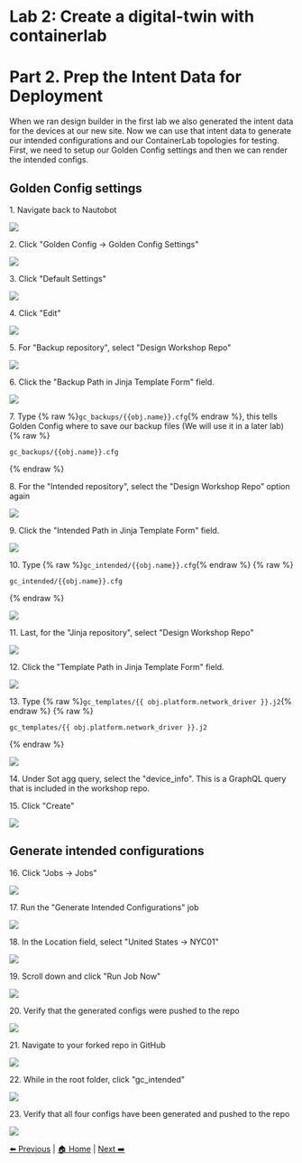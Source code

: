 # Lab 2: Create a digital-twin with containerlab
# Part 2. Prep the Intent Data for Deployment

When we ran design builder in the first lab we also generated the intent data for the devices at our new site. Now we can use that intent data to generate our intended configurations and our ContainerLab topologies for testing. First, we need to setup our Golden Config settings and then we can render the intended configs.

## Golden Config settings


1\. Navigate back to Nautobot

![](https://ajeuwbhvhr.cloudimg.io/https://colony-recorder.s3.amazonaws.com/files/2025-10-20/adc717b7-dde8-4aaf-a4f7-8024be8d98ef/ascreenshot.jpeg?tl_px=10,330&br_px=2762,1869&force_format=jpeg&q=100&width=1120.0)


2\. Click "Golden Config -> Golden Config Settings"

![](https://ajeuwbhvhr.cloudimg.io/https://colony-recorder.s3.amazonaws.com/files/2025-10-20/adc717b7-dde8-4aaf-a4f7-8024be8d98ef/ascreenshot.jpeg?tl_px=0,1117&br_px=2752,2656&force_format=jpeg&q=100&width=1120.0&wat=1&wat_opacity=0.7&wat_gravity=northwest&wat_url=https://colony-recorder.s3.us-west-1.amazonaws.com/images/watermarks/FB923C_standard.png&wat_pad=27,364)


3\. Click "Default Settings"

![](https://ajeuwbhvhr.cloudimg.io/https://colony-recorder.s3.amazonaws.com/files/2025-05-18/64d8540a-6115-4948-bb20-54ecc592cb4c/File.jpeg?tl_px=0,0&br_px=2752,1538&force_format=jpeg&q=100&width=1120.0&wat=1&wat_opacity=1&wat_gravity=northwest&wat_url=https://colony-recorder.s3.amazonaws.com/images/watermarks/FB923C_standard.png&wat_pad=239,234)


4\. Click "Edit"

![](https://ajeuwbhvhr.cloudimg.io/https://colony-recorder.s3.amazonaws.com/files/2025-05-18/106fdddf-6a5c-4da6-aca6-677e4f8321af/File.jpeg?tl_px=90,0&br_px=2842,1538&force_format=jpeg&q=100&width=1120.0&wat=1&wat_opacity=1&wat_gravity=northwest&wat_url=https://colony-recorder.s3.amazonaws.com/images/watermarks/FB923C_standard.png&wat_pad=952,130)


5\. For "Backup repository", select "Design Workshop Repo"

![](https://ajeuwbhvhr.cloudimg.io/https://colony-recorder.s3.amazonaws.com/files/2025-10-20/ad102bdb-ae4f-4a4b-ac91-15a7be79a877/ascreenshot.jpeg?tl_px=957,554&br_px=3709,2092&force_format=jpeg&q=100&width=1120.0&wat=1&wat_opacity=0.7&wat_gravity=northwest&wat_url=https://colony-recorder.s3.us-west-1.amazonaws.com/images/watermarks/FB923C_standard.png&wat_pad=340,351)


6\. Click the "Backup Path in Jinja Template Form" field.

![](https://ajeuwbhvhr.cloudimg.io/https://colony-recorder.s3.amazonaws.com/files/2025-10-20/b3806e81-e33b-4b09-bcf3-5179d8bf9d6e/ascreenshot.jpeg?tl_px=1018,346&br_px=3770,1884&force_format=jpeg&q=100&width=1120.0&wat=1&wat_opacity=0.7&wat_gravity=northwest&wat_url=https://colony-recorder.s3.us-west-1.amazonaws.com/images/watermarks/FB923C_standard.png&wat_pad=373,264)


7\. Type {% raw %}`gc_backups/{{obj.name}}.cfg`{% endraw %}, this tells Golden Config where to save our backup files (We will use it in a later lab)
{% raw %}
```
gc_backups/{{obj.name}}.cfg
```
{% endraw %}

8\. For the "Intended repository", select the "Design Workshop Repo" option again

![](https://ajeuwbhvhr.cloudimg.io/https://colony-recorder.s3.amazonaws.com/files/2025-10-20/760d64d4-9714-4df7-b0d8-227ed365d28f/ascreenshot.jpeg?tl_px=1002,875&br_px=3754,2413&force_format=jpeg&q=100&width=1120.0&wat=1&wat_opacity=0.7&wat_gravity=northwest&wat_url=https://colony-recorder.s3.us-west-1.amazonaws.com/images/watermarks/FB923C_standard.png&wat_pad=327,293)


9\. Click the "Intended Path in Jinja Template Form" field.

![](https://ajeuwbhvhr.cloudimg.io/https://colony-recorder.s3.amazonaws.com/files/2025-10-20/061ba350-6883-48db-adf9-5ca52994c237/ascreenshot.jpeg?tl_px=1009,875&br_px=3761,2413&force_format=jpeg&q=100&width=1120.0&wat=1&wat_opacity=0.7&wat_gravity=northwest&wat_url=https://colony-recorder.s3.us-west-1.amazonaws.com/images/watermarks/FB923C_standard.png&wat_pad=323,298)


10\. Type {% raw %}`gc_intended/{{obj.name}}.cfg`{% endraw %}
{% raw %}
```
gc_intended/{{obj.name}}.cfg
```
{% endraw %}

![](https://ajeuwbhvhr.cloudimg.io/https://colony-recorder.s3.amazonaws.com/files/2025-10-20/81b8c755-dbed-428c-b4e8-18f7156fcffe/ascreenshot.jpeg?tl_px=1015,867&br_px=3767,2405&force_format=jpeg&q=100&width=1120.0&wat=1&wat_opacity=0.7&wat_gravity=northwest&wat_url=https://colony-recorder.s3.us-west-1.amazonaws.com/images/watermarks/FB923C_standard.png&wat_pad=297,426)


11\. Last, for the "Jinja repository", select "Design Workshop Repo"

![](https://ajeuwbhvhr.cloudimg.io/https://colony-recorder.s3.amazonaws.com/files/2025-10-20/1dffdfe3-ffbe-45c2-a8a6-526def9d0943/ascreenshot.jpeg?tl_px=1012,867&br_px=3764,2405&force_format=jpeg&q=100&width=1120.0&wat=1&wat_opacity=0.7&wat_gravity=northwest&wat_url=https://colony-recorder.s3.us-west-1.amazonaws.com/images/watermarks/FB923C_standard.png&wat_pad=309,457)


12\. Click the "Template Path in Jinja Template Form" field.

![](https://ajeuwbhvhr.cloudimg.io/https://colony-recorder.s3.amazonaws.com/files/2025-10-20/7796644f-ab95-49dc-90ea-a230616f9af6/ascreenshot.jpeg?tl_px=1001,871&br_px=3753,2409&force_format=jpeg&q=100&width=1120.0&wat=1&wat_opacity=0.7&wat_gravity=northwest&wat_url=https://colony-recorder.s3.us-west-1.amazonaws.com/images/watermarks/FB923C_standard.png&wat_pad=333,453)


13\. Type {% raw %}`gc_templates/{{ obj.platform.network_driver }}.j2`{% endraw %}
{% raw %}
```
gc_templates/{{ obj.platform.network_driver }}.j2
```
{% endraw %}

![](https://ajeuwbhvhr.cloudimg.io/https://colony-recorder.s3.amazonaws.com/files/2025-10-20/95499fb5-35c4-431d-8c87-49da204d5229/ascreenshot.jpeg?tl_px=1009,658&br_px=3761,2196&force_format=jpeg&q=100&width=1120.0&wat=1&wat_opacity=0.7&wat_gravity=northwest&wat_url=https://colony-recorder.s3.us-west-1.amazonaws.com/images/watermarks/FB923C_standard.png&wat_pad=475,272)


14\. Under Sot agg query, select the "device_info". This is a GraphQL query that is included in the workshop repo.


15\. Click "Create"

![](https://ajeuwbhvhr.cloudimg.io/https://colony-recorder.s3.amazonaws.com/files/2025-05-18/20db6726-1291-4200-a84f-32fa93d2adc4/File.jpeg?tl_px=90,391&br_px=2842,1930&force_format=jpeg&q=100&width=1120.0&wat=1&wat_opacity=1&wat_gravity=northwest&wat_url=https://colony-recorder.s3.amazonaws.com/images/watermarks/FB923C_standard.png&wat_pad=734,507)


## Generate intended configurations


16\. Click "Jobs -> Jobs"

![](https://ajeuwbhvhr.cloudimg.io/https://colony-recorder.s3.amazonaws.com/files/2025-05-18/4db9c8ca-9e5b-4863-9708-6a702837fca9/ascreenshot.jpeg?tl_px=0,74&br_px=2752,1613&force_format=jpeg&q=100&width=1120.0&wat=1&wat_opacity=1&wat_gravity=northwest&wat_url=https://colony-recorder.s3.amazonaws.com/images/watermarks/FB923C_standard.png&wat_pad=25,277)


17\. Run the "Generate Intended Configurations" job

![](https://ajeuwbhvhr.cloudimg.io/https://colony-recorder.s3.amazonaws.com/files/2025-05-18/f4a47280-5cd5-47ff-9dfb-5f75384b1fde/ascreenshot.jpeg?tl_px=0,391&br_px=2752,1930&force_format=jpeg&q=100&width=1120.0&wat=1&wat_opacity=1&wat_gravity=northwest&wat_url=https://colony-recorder.s3.amazonaws.com/images/watermarks/FB923C_standard.png&wat_pad=218,363)


18\. In the Location field, select "United States -> NYC01"

![](https://ajeuwbhvhr.cloudimg.io/https://colony-recorder.s3.amazonaws.com/files/2025-10-20/6134300d-83d9-45b2-882b-f987a47b91cb/ascreenshot.jpeg?tl_px=1072,935&br_px=3038,2034&force_format=jpeg&q=100&width=1120.0&wat=1&wat_opacity=0.7&wat_gravity=northwest&wat_url=https://colony-recorder.s3.us-west-1.amazonaws.com/images/watermarks/FB923C_standard.png&wat_pad=453,314)


19\. Scroll down and click "Run Job Now"

![](https://ajeuwbhvhr.cloudimg.io/https://colony-recorder.s3.amazonaws.com/files/2025-05-18/debd3cef-8eaf-4007-90ce-b59c237a4bf5/ascreenshot.jpeg?tl_px=90,391&br_px=2842,1930&force_format=jpeg&q=100&width=1120.0&wat=1&wat_opacity=1&wat_gravity=northwest&wat_url=https://colony-recorder.s3.amazonaws.com/images/watermarks/FB923C_standard.png&wat_pad=843,511)


20\. Verify that the generated configs were pushed to the repo

![](https://ajeuwbhvhr.cloudimg.io/https://colony-recorder.s3.amazonaws.com/files/2025-10-20/f59fa08b-c303-4e66-b421-2a4e0207aa7e/ascreenshot.jpeg?tl_px=1644,1246&br_px=3610,2345&force_format=jpeg&q=100&width=1120.0&wat=1&wat_opacity=0.7&wat_gravity=northwest&wat_url=https://colony-recorder.s3.us-west-1.amazonaws.com/images/watermarks/FB923C_standard.png&wat_pad=263,422)


21\. Navigate to your forked repo in GitHub

![](https://ajeuwbhvhr.cloudimg.io/https://colony-recorder.s3.amazonaws.com/files/2025-10-20/b6e55f3a-b3fb-4b91-b229-d7faed483d17/ascreenshot.jpeg?tl_px=10,206&br_px=2762,1744&force_format=jpeg&q=100&width=1120.0&wat=1&wat_opacity=0.7&wat_gravity=northwest&wat_url=https://colony-recorder.s3.us-west-1.amazonaws.com/images/watermarks/FB923C_standard.png&wat_pad=387,-21)


22\. While in the root folder, click "gc_intended"

![](https://ajeuwbhvhr.cloudimg.io/https://colony-recorder.s3.amazonaws.com/files/2025-10-20/4dbe2e7a-5519-4409-bb94-c293752971bf/ascreenshot.jpeg?tl_px=900,566&br_px=3652,2105&force_format=jpeg&q=100&width=1120.0&wat=1&wat_opacity=0.7&wat_gravity=northwest&wat_url=https://colony-recorder.s3.us-west-1.amazonaws.com/images/watermarks/FB923C_standard.png&wat_pad=47,273)


23\. Verify that all four configs have been generated and pushed to the repo

![](https://ajeuwbhvhr.cloudimg.io/https://colony-recorder.s3.amazonaws.com/files/2025-10-20/379416ef-002d-42b4-a71b-bc14590ec943/ascreenshot.jpeg?tl_px=0,352&br_px=2752,1891&force_format=jpeg&q=100&width=1120.0&wat=1&wat_opacity=0.7&wat_gravity=northwest&wat_url=https://colony-recorder.s3.us-west-1.amazonaws.com/images/watermarks/FB923C_standard.png&wat_pad=313,464)


[⬅️ Previous](./20.intro_to_containerlab.md) | [🏠 Home](index.md) | [Next ➡️](./22.deploy_containerlab_topology.md)
